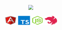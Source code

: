 <div align="center">
  <img src="https://github-readme-stats.vercel.app/api/top-langs/?username=baggiovictor&&theme=transparent"/>
</div>
  
 <div align="center">
  <br>
  <img align="center" alt="Angular Icon" height="30" width="40" src="https://github.com/devicons/devicon/blob/master/icons/angularjs/angularjs-original.svg">
  <img align="center" alt="TypeScript Icon" height="30" width="40" src="https://github.com/devicons/devicon/blob/master/icons/typescript/typescript-original.svg">
  <img align="center" alt="Node Icon" height="30" width="40" src="https://github.com/devicons/devicon/blob/master/icons/nodejs/nodejs-original.svg">
  <img align="center" alt="Nest Icon" height="30" width="40" src="https://github.com/devicons/devicon/blob/master/icons/nestjs/nestjs-plain.svg">
</div>
